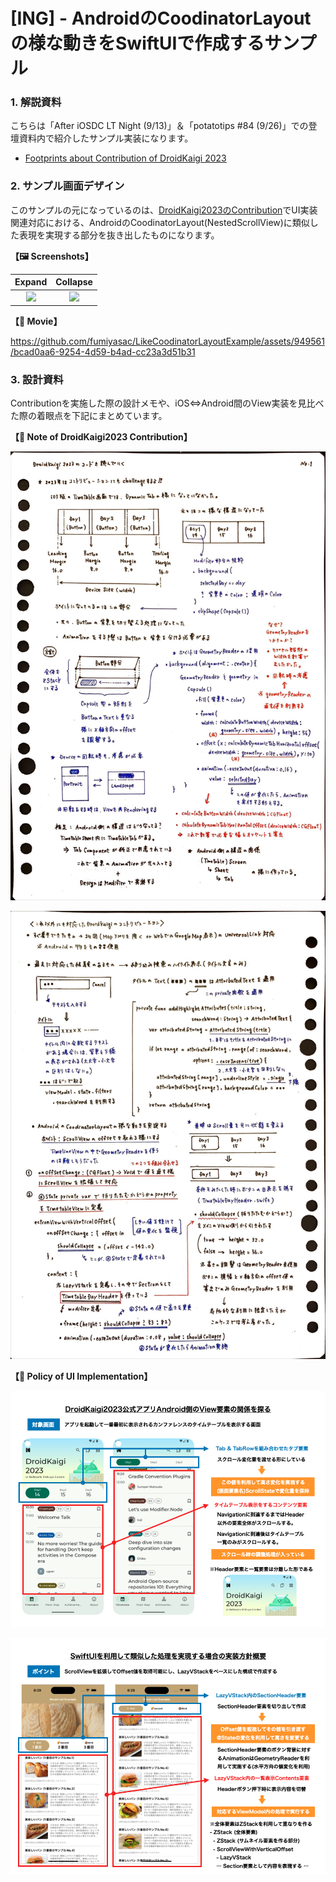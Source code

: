 # [ING] - AndroidのCoodinatorLayoutの様な動きをSwiftUIで作成するサンプル

### 1. 解説資料

こちらは「After iOSDC LT Night (9/13)」＆「potatotips #84 (9/26)」での登壇資料内で紹介したサンプル実装になります。

- [Footprints about Contribution of DroidKaigi 2023](https://speakerdeck.com/fumiyasac0921/footprints-about-contribution-of-droidkaigi-2023)

### 2. サンプル画面デザイン

このサンプルの元になっているのは、[DroidKaigi2023のContribution](https://github.com/DroidKaigi/conference-app-2023/pulls?q=is%3Apr+is%3Aclosed+author%3Afumiyasac)でUI実装関連対応における、AndroidのCoodinatorLayout(NestedScrollView)に類似した表現を実現する部分を抜き出したものになります。

__【🖼️ Screenshots】__

Expand | Collapse
:--: | :--:
<img src="./images/00-sample-capture-expand.jpg" width="300" /> | <img src="./images/00-sample-capture-collapse.jpg" width="300" />

__【🎥 Movie】__

https://github.com/fumiyasac/LikeCoodinatorLayoutExample/assets/949561/bcad0aa6-9254-4d59-b4ad-cc23a3d51b31

### 3. 設計資料

Contributionを実施した際の設計メモや、iOS⇔Android間のView実装を見比べた際の着眼点を下記にまとめています。

__【📝 Note of DroidKaigi2023 Contribution】__

![実装方針図解ノートその1](./images/00-strategy-note-volume1.jpg)

![実装方針図解ノートその2](./images/00-strategy-note-volume2.jpg)

__【📑 Policy of UI Implementation】__

![DroidKaigi2023公式アプリAndroid側のView要素の関係を探る](./images/01-android-scroll-state-header.png)

![SwiftUIを利用して類似した処理を実現する場合の実装方針概要](./images/02-ios-scroll-offset-idea.png)
